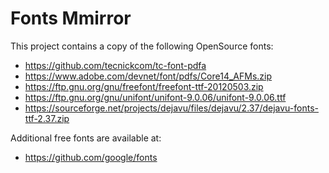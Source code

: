 # Fonts Mmirror

This project contains a copy of the following OpenSource fonts:

* https://github.com/tecnickcom/tc-font-pdfa
* https://www.adobe.com/devnet/font/pdfs/Core14_AFMs.zip
* https://ftp.gnu.org/gnu/freefont/freefont-ttf-20120503.zip
* https://ftp.gnu.org/gnu/unifont/unifont-9.0.06/unifont-9.0.06.ttf
* https://sourceforge.net/projects/dejavu/files/dejavu/2.37/dejavu-fonts-ttf-2.37.zip


Additional free fonts are available at:

* https://github.com/google/fonts
